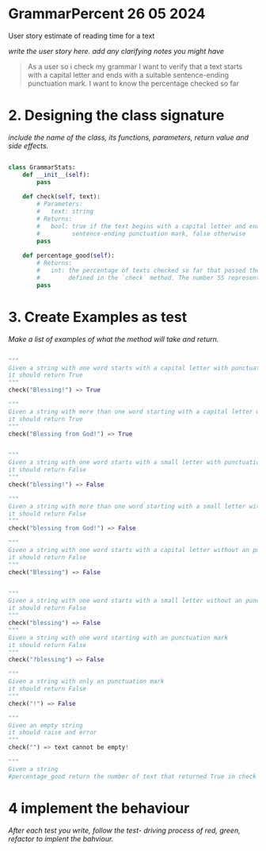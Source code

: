 # GrammarPercent 26 05 2024

User story
estimate of reading time for a text

_write the user story here. add any clarifying notes you might have_

>As a user 
>so i check my grammar
>I want to verify that a text starts with a capital letter and ends with a suitable sentence-ending punctuation mark.
>I want to know the percentage checked so far

# 2. Designing the class signature

_include the name of the class, its functions, parameters, return value and side effects._

```python

class GrammarStats:
    def __init__(self):
        pass
  
    def check(self, text):
        # Parameters:
        #   text: string
        # Returns:
        #   bool: true if the text begins with a capital letter and ends with a
        #         sentence-ending punctuation mark, false otherwise
        pass
  
    def percentage_good(self):
        # Returns:
        #   int: the percentage of texts checked so far that passed the check
        #        defined in the `check` method. The number 55 represents 55%.
        pass
```

# 3. Create Examples as test

_Make a list of examples of what the method will take and return._
```python

"""
Given a string with one word starts with a capital letter with punctuation mark
it should return True
"""
check("Blessing!") => True

"""
Given a string with more than one word starting with a capital letter with punctuation mark
it should return True
"""
check("Blessing from God!") => True


"""
Given a string with one word starts with a small letter with punctuation mark
it should return False
"""
check("blessing!") => False

"""
Given a string with more than one word starting with a small letter with punctuation mark
it should return False
"""
check("blessing from God!") => False

"""
Given a string with one word starts with a capital letter without an punctuation mark
it should return False
"""
check("Blessing") => False


"""
Given a string with one word starts with a small letter without an punctuation mark
it should return False
"""
check("blessing") => False
"""
Given a string with one word starting with an punctuation mark
it should return False
"""
check("?blessing") => False

"""
Given a string with only an punctuation mark
it should return False
"""
check("!") => False

"""
Given an empty string
it should raise and error
"""
check("") => text cannot be empty!

"""
Given a string 
#percentage_good return the number of text that returned True in check

```

# 4 implement the behaviour

_After each test you write, follow the test- driving process of red, green, refactor to implent the bahviour._